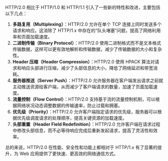 HTTP/2.0 相比于 HTTP/1.0 和 HTTP/1.1 引入了一些新的特性和改进，主要包括以下几点：

1. **多路复用（Multiplexing）**：HTTP/2.0 允许在单个 TCP 连接上同时发送多个请求和响应。这消除了 HTTP/1.x 中存在的“队头堵塞”问题，提高了网络利用率和页面加载速度。
2. **二进制传输（Binary Protocol）**：HTTP/2.0 使用二进制格式而不是文本格式传输数据，这样可以更有效地解析和传输数据，减少了传输数据的大小和复杂性。
3. **Header 压缩（Header Compression）**：HTTP/2.0 使用 HPACK 算法对请求和响应头部进行压缩，减少了头部信息的大小，降低了网络延迟和带宽消耗。
4. **服务器推送（Server Push）**：HTTP/2.0 允许服务器在客户端发出请求之前就主动推送资源给客户端，从而减少了客户端请求的数量，加速了页面加载速度。
5. **流量控制（Flow Control）**：HTTP/2.0 支持基于流的流量控制机制，可以根据网络状况动态调整数据的传输速率，防止过载和拥塞。
6. **优先级（Priority）**：HTTP/2.0 允许客户端指定请求的优先级，服务器可以根据优先级调度请求的处理顺序，提高关键资源的加载速度。
7. **头部重置（Header Field Redefinition）**：HTTP/2.0 允许客户端在请求过程中修改头部信息，而不必等待响应完成后重新发起请求，提高了灵活性和效率。

总的来说，HTTP/2.0 在性能、安全性和功能上都相对于 HTTP/1.x 有了显著的提升，为 Web 应用提供了更快速、更高效的网络通信方式。